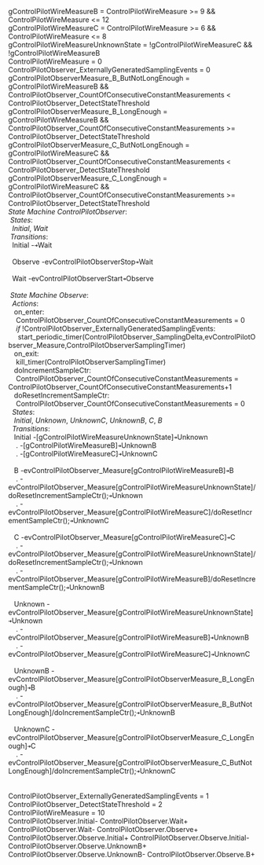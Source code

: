 gControlPilotWireMeasureB = ControlPilotWireMeasure >= 9 && ControlPilotWireMeasure <= 12<br/>gControlPilotWireMeasureC = ControlPilotWireMeasure >= 6 && ControlPilotWireMeasure <= 8<br/>gControlPilotWireMeasureUnknownState = !gControlPilotWireMeasureC && !gControlPilotWireMeasureB<br/>ControlPilotWireMeasure = 0<br/>ControlPilotObserver_ExternallyGeneratedSamplingEvents = 0<br/>gControlPilotObserverMeasure_B_ButNotLongEnough = gControlPilotWireMeasureB && ControlPilotObserver_CountOfConsecutiveConstantMeasurements < ControlPilotObserver_DetectStateThreshold<br/>gControlPilotObserverMeasure_B_LongEnough = gControlPilotWireMeasureB && ControlPilotObserver_CountOfConsecutiveConstantMeasurements >= ControlPilotObserver_DetectStateThreshold<br/>gControlPilotObserverMeasure_C_ButNotLongEnough = gControlPilotWireMeasureC && ControlPilotObserver_CountOfConsecutiveConstantMeasurements < ControlPilotObserver_DetectStateThreshold<br/>gControlPilotObserverMeasure_C_LongEnough = gControlPilotWireMeasureC && ControlPilotObserver_CountOfConsecutiveConstantMeasurements >= ControlPilotObserver_DetectStateThreshold<br/>*State Machine* _*ControlPilotObserver*_:<br/>&nbsp;*States*:<br/>&nbsp;&nbsp;*Initial*, *Wait*<br/>&nbsp;*Transitions*:<br/>&nbsp;&nbsp;Initial \-`➜`Wait<br/>&nbsp;&nbsp;&nbsp;&nbsp;<br/>&nbsp;&nbsp;Observe \-evControlPilotObserverStop`➜`Wait<br/>&nbsp;&nbsp;&nbsp;&nbsp;<br/>&nbsp;&nbsp;Wait    \-evControlPilotObserverStart`➜`Observe<br/><br/>&nbsp;*State Machine* _*Observe*_:<br/>&nbsp;&nbsp;*Actions*:<br/>&nbsp;&nbsp;&nbsp;on_enter:<br/>&nbsp;&nbsp;&nbsp;&nbsp;ControlPilotObserver_CountOfConsecutiveConstantMeasurements = 0<br/>&nbsp;&nbsp;&nbsp;&nbsp;*if* !ControlPilotObserver_ExternallyGeneratedSamplingEvents:<br/>&nbsp;&nbsp;&nbsp;&nbsp;&nbsp;start_periodic_timer(ControlPilotObserver_SamplingDelta,evControlPilotObserver_Measure,ControlPilotObserverSamplingTimer)<br/>&nbsp;&nbsp;&nbsp;on_exit:<br/>&nbsp;&nbsp;&nbsp;&nbsp;kill_timer(ControlPilotObserverSamplingTimer)<br/>&nbsp;&nbsp;&nbsp;doIncrementSampleCtr:<br/>&nbsp;&nbsp;&nbsp;&nbsp;ControlPilotObserver_CountOfConsecutiveConstantMeasurements = ControlPilotObserver_CountOfConsecutiveConstantMeasurements+1<br/>&nbsp;&nbsp;&nbsp;doResetIncrementSampleCtr:<br/>&nbsp;&nbsp;&nbsp;&nbsp;ControlPilotObserver_CountOfConsecutiveConstantMeasurements = 0<br/>&nbsp;&nbsp;*States*:<br/>&nbsp;&nbsp;&nbsp;*Initial*, *Unknown*, *UnknownC*, *UnknownB*, *C*, *B*<br/>&nbsp;&nbsp;*Transitions*:<br/>&nbsp;&nbsp;&nbsp;Initial  \-[gControlPilotWireMeasureUnknownState]`➜`Unknown<br/>&nbsp;&nbsp;&nbsp;    .    \-[gControlPilotWireMeasureB]`➜`UnknownB<br/>&nbsp;&nbsp;&nbsp;    .    \-[gControlPilotWireMeasureC]`➜`UnknownC<br/>&nbsp;&nbsp;&nbsp;&nbsp;&nbsp;&nbsp;<br/>&nbsp;&nbsp;&nbsp;B        \-evControlPilotObserver_Measure[gControlPilotWireMeasureB]`➜`B<br/>&nbsp;&nbsp;&nbsp;    .    \-evControlPilotObserver_Measure[gControlPilotWireMeasureUnknownState]/doResetIncrementSampleCtr();`➜`Unknown<br/>&nbsp;&nbsp;&nbsp;    .    \-evControlPilotObserver_Measure[gControlPilotWireMeasureC]/doResetIncrementSampleCtr();`➜`UnknownC<br/>&nbsp;&nbsp;&nbsp;&nbsp;&nbsp;&nbsp;<br/>&nbsp;&nbsp;&nbsp;C        \-evControlPilotObserver_Measure[gControlPilotWireMeasureC]`➜`C<br/>&nbsp;&nbsp;&nbsp;    .    \-evControlPilotObserver_Measure[gControlPilotWireMeasureUnknownState]/doResetIncrementSampleCtr();`➜`Unknown<br/>&nbsp;&nbsp;&nbsp;    .    \-evControlPilotObserver_Measure[gControlPilotWireMeasureB]/doResetIncrementSampleCtr();`➜`UnknownB<br/>&nbsp;&nbsp;&nbsp;&nbsp;&nbsp;&nbsp;<br/>&nbsp;&nbsp;&nbsp;Unknown  \-evControlPilotObserver_Measure[gControlPilotWireMeasureUnknownState]`➜`Unknown<br/>&nbsp;&nbsp;&nbsp;    .    \-evControlPilotObserver_Measure[gControlPilotWireMeasureB]`➜`UnknownB<br/>&nbsp;&nbsp;&nbsp;    .    \-evControlPilotObserver_Measure[gControlPilotWireMeasureC]`➜`UnknownC<br/>&nbsp;&nbsp;&nbsp;&nbsp;&nbsp;&nbsp;<br/>&nbsp;&nbsp;&nbsp;UnknownB \-evControlPilotObserver_Measure[gControlPilotObserverMeasure_B_LongEnough]`➜`B<br/>&nbsp;&nbsp;&nbsp;    .    \-evControlPilotObserver_Measure[gControlPilotObserverMeasure_B_ButNotLongEnough]/doIncrementSampleCtr();`➜`UnknownB<br/>&nbsp;&nbsp;&nbsp;&nbsp;&nbsp;&nbsp;<br/>&nbsp;&nbsp;&nbsp;UnknownC \-evControlPilotObserver_Measure[gControlPilotObserverMeasure_C_LongEnough]`➜`C<br/>&nbsp;&nbsp;&nbsp;    .    \-evControlPilotObserver_Measure[gControlPilotObserverMeasure_C_ButNotLongEnough]/doIncrementSampleCtr();`➜`UnknownC<br/>&nbsp;<br/><br/>ControlPilotObserver_ExternallyGeneratedSamplingEvents = 1<br/>ControlPilotObserver_DetectStateThreshold = 2<br/>ControlPilotWireMeasure = 10<br/>ControlPilotObserver.Initial- ControlPilotObserver.Wait+ 
ControlPilotObserver.Wait- ControlPilotObserver.Observe+ ControlPilotObserver.Observe.Initial+ 
ControlPilotObserver.Observe.Initial- ControlPilotObserver.Observe.UnknownB+ 
ControlPilotObserver.Observe.UnknownB- ControlPilotObserver.Observe.B+ 
